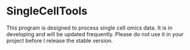 # SingleCellTools
This program is designed to process single cell omics data. It is in developing and will be updated frequently. Please do not use it in your project before I release the stable version.